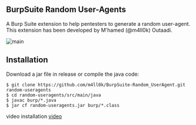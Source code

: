## BurpSuite Random User-Agents

A Burp Suite extension to help pentesters to generate a random user-agent. This extension has been developed by M'hamed (@m4ll0k) Outaadi.

![main](https://i.imgur.com/ZCDuLl3.png)


Installation
--

Download a jar file in release or compile the java code:

```shell
$ git clone https://github.com/m4ll0k/BurpSuite-Random_UserAgent.git random-useragents
$ cd random-useragents/src/main/java
$ javac burp/*.java
$ jar cf random-useragents.jar burp/*.class

```

video installation [video](https://i.imgur.com/4rRAIbX.mp4)
